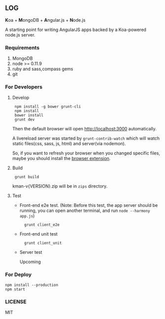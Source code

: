 ﻿## LOG
<strong>K</strong>oa + <strong>M</strong>ongoDB  + <strong>A</strong>ngular.js + <strong>N</strong>ode.js

A starting point for writing AngularJS apps backed by a Koa-powered node.js server.

### Requirements
1. MongoDB
2. node >= 0.11.9
3. ruby and sass,compass gems
4. git

### For Developers

1. Develop

        npm install -g bower grunt-cli
        npm install
        bower install
        grunt dev

    Then the default browser will open <http://localhost:3000> automatically.

    A livereload server was started by `grunt-contrib-watch` which will watch static files(css, sass, js, html) and server(via nodemon).

    So, if you want to refresh your browser when you changed specific files, maybe you should install the [browser extension](http://feedback.livereload.com/knowledgebase/articles/86242-how-do-i-install-and-use-the-browser-extensions-).

2. Build

        grunt build

    kman-v{VERSION}.zip will be in `zips` directory.

3. Test

    - Front-end e2e test. (Note: Before this test, the app server should be running, you can open another terminal, and run `node --harmony app.js`)

            grunt client_e2e

    - Front-end unit test

            grunt client_unit

    - Server test

        Upcoming


### For Deploy

    npm install --production
    npm start

### LICENSE
MIT